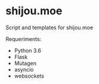 # shijou.moe
Script and templates for shijou.moe

Requeriments:
- Python 3.6
- Flask
- Mutagen
- asyncio
- websockets
